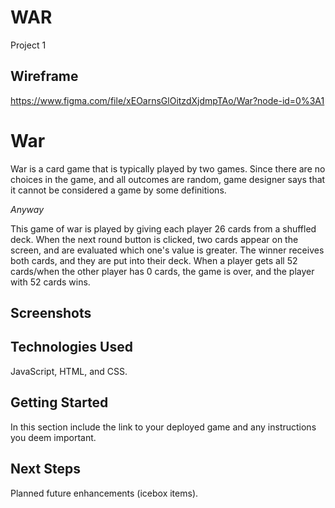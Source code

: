 # WAR
Project 1

## Wireframe
https://www.figma.com/file/xEOarnsGlOitzdXjdmpTAo/War?node-id=0%3A1

# War
War is a card game that is typically played by two games. Since there are no choices in the game, and all outcomes are random, game designer says that it cannot be considered a game by some definitions.

*Anyway*

This game of war is played by giving each player 26 cards from a shuffled deck. When the next round button is clicked, two cards appear on the screen, and are evaluated which one's value is greater. The winner receives both cards, and they are put into their deck. When a player gets all 52 cards/when the other player has 0 cards, the game is over, and the player with 52 cards wins.

## Screenshots

## Technologies Used
JavaScript, HTML, and CSS.

## Getting Started
In this section include the link to your deployed game and any instructions you deem important.

## Next Steps
Planned future enhancements (icebox items).
